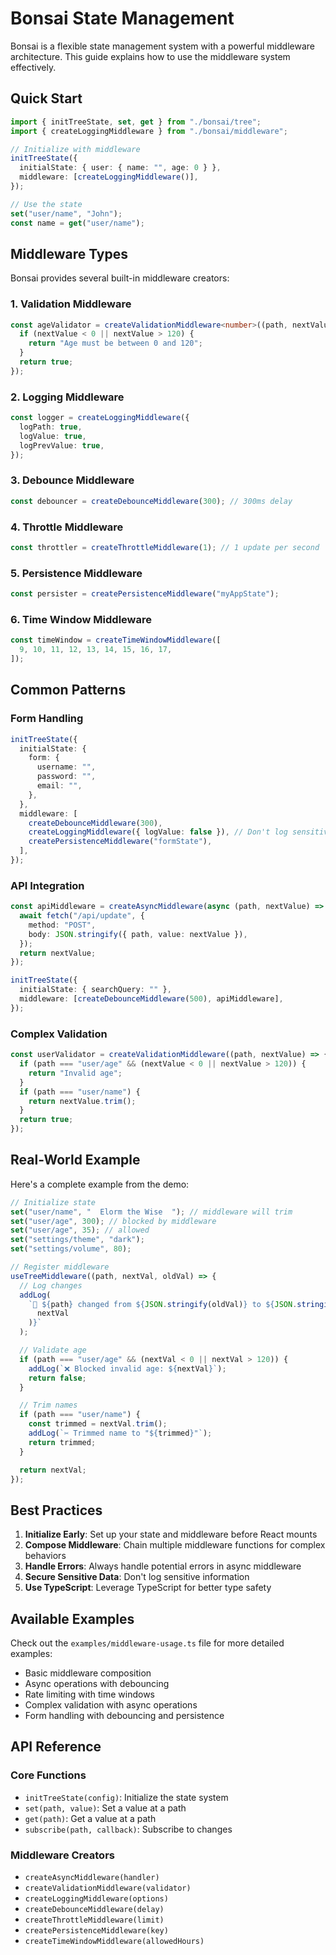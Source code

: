 # Bonsai State Management

Bonsai is a flexible state management system with a powerful middleware architecture. This guide explains how to use the middleware system effectively.

## Quick Start

```typescript
import { initTreeState, set, get } from "./bonsai/tree";
import { createLoggingMiddleware } from "./bonsai/middleware";

// Initialize with middleware
initTreeState({
  initialState: { user: { name: "", age: 0 } },
  middleware: [createLoggingMiddleware()],
});

// Use the state
set("user/name", "John");
const name = get("user/name");
```

## Middleware Types

Bonsai provides several built-in middleware creators:

### 1. Validation Middleware

```typescript
const ageValidator = createValidationMiddleware<number>((path, nextValue) => {
  if (nextValue < 0 || nextValue > 120) {
    return "Age must be between 0 and 120";
  }
  return true;
});
```

### 2. Logging Middleware

```typescript
const logger = createLoggingMiddleware({
  logPath: true,
  logValue: true,
  logPrevValue: true,
});
```

### 3. Debounce Middleware

```typescript
const debouncer = createDebounceMiddleware(300); // 300ms delay
```

### 4. Throttle Middleware

```typescript
const throttler = createThrottleMiddleware(1); // 1 update per second
```

### 5. Persistence Middleware

```typescript
const persister = createPersistenceMiddleware("myAppState");
```

### 6. Time Window Middleware

```typescript
const timeWindow = createTimeWindowMiddleware([
  9, 10, 11, 12, 13, 14, 15, 16, 17,
]);
```

## Common Patterns

### Form Handling

```typescript
initTreeState({
  initialState: {
    form: {
      username: "",
      password: "",
      email: "",
    },
  },
  middleware: [
    createDebounceMiddleware(300),
    createLoggingMiddleware({ logValue: false }), // Don't log sensitive data
    createPersistenceMiddleware("formState"),
  ],
});
```

### API Integration

```typescript
const apiMiddleware = createAsyncMiddleware(async (path, nextValue) => {
  await fetch("/api/update", {
    method: "POST",
    body: JSON.stringify({ path, value: nextValue }),
  });
  return nextValue;
});

initTreeState({
  initialState: { searchQuery: "" },
  middleware: [createDebounceMiddleware(500), apiMiddleware],
});
```

### Complex Validation

```typescript
const userValidator = createValidationMiddleware((path, nextValue) => {
  if (path === "user/age" && (nextValue < 0 || nextValue > 120)) {
    return "Invalid age";
  }
  if (path === "user/name") {
    return nextValue.trim();
  }
  return true;
});
```

## Real-World Example

Here's a complete example from the demo:

```typescript
// Initialize state
set("user/name", "  Elorm the Wise  "); // middleware will trim
set("user/age", 300); // blocked by middleware
set("user/age", 35); // allowed
set("settings/theme", "dark");
set("settings/volume", 80);

// Register middleware
useTreeMiddleware((path, nextVal, oldVal) => {
  // Log changes
  addLog(
    `🌳 ${path} changed from ${JSON.stringify(oldVal)} to ${JSON.stringify(
      nextVal
    )}`
  );

  // Validate age
  if (path === "user/age" && (nextVal < 0 || nextVal > 120)) {
    addLog(`❌ Blocked invalid age: ${nextVal}`);
    return false;
  }

  // Trim names
  if (path === "user/name") {
    const trimmed = nextVal.trim();
    addLog(`✂️ Trimmed name to "${trimmed}"`);
    return trimmed;
  }

  return nextVal;
});
```

## Best Practices

1. **Initialize Early**: Set up your state and middleware before React mounts
2. **Compose Middleware**: Chain multiple middleware functions for complex behaviors
3. **Handle Errors**: Always handle potential errors in async middleware
4. **Secure Sensitive Data**: Don't log sensitive information
5. **Use TypeScript**: Leverage TypeScript for better type safety

## Available Examples

Check out the `examples/middleware-usage.ts` file for more detailed examples:

- Basic middleware composition
- Async operations with debouncing
- Rate limiting with time windows
- Complex validation with async operations
- Form handling with debouncing and persistence

## API Reference

### Core Functions

- `initTreeState(config)`: Initialize the state system
- `set(path, value)`: Set a value at a path
- `get(path)`: Get a value at a path
- `subscribe(path, callback)`: Subscribe to changes

### Middleware Creators

- `createAsyncMiddleware(handler)`
- `createValidationMiddleware(validator)`
- `createLoggingMiddleware(options)`
- `createDebounceMiddleware(delay)`
- `createThrottleMiddleware(limit)`
- `createPersistenceMiddleware(key)`
- `createTimeWindowMiddleware(allowedHours)`
